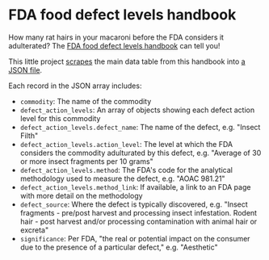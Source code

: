 # FDA food defect levels handbook
How many rat hairs in your macaroni before the FDA considers it adulterated? The [FDA food defect levels handbook](https://www.fda.gov/food/ingredients-additives-gras-packaging-guidance-documents-regulatory-information/food-defect-levels-handbook) can tell you!

This little project [scrapes](https://github.com/cjwinchester/fda-food-defect-action-levels/blob/main/scrape.py) the main data table from this handbook into [a JSON file](https://github.com/cjwinchester/fda-food-defect-action-levels/blob/main/fda-food-defect-levels.json).

Each record in the JSON array includes:
- `commodity`: The name of the commodity
- `defect_action_levels`: An array of objects showing each defect action level for this commodity
- `defect_action_levels.defect_name`: The name of the defect, e.g. "Insect Filth"
- `defect_action_levels.action_level`: The level at which the FDA considers the commodity adulturated by this defect, e.g. "Average of 30 or more insect fragments per 10 grams"
- `defect_action_levels.method`: The FDA's code for the analytical methodology used to measure the defect, e.g. "AOAC 981.21"
- `defect_action_levels.method_link`: If available, a link to an FDA page with more detail on the methodology
- `defect_source`: Where the defect is typically discovered, e.g. "Insect fragments - pre/post harvest and processing insect infestation. Rodent hair - post harvest and/or processing contamination with animal hair or excreta"
- `significance`: Per FDA, "the real or potential impact on the consumer due to the presence of a particular defect," e.g. "Aesthetic"